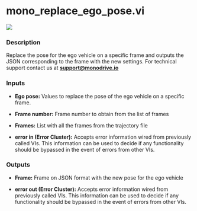 # mono_replace_ego_pose.vi

<p class="img_container">
<img class="lg_img" src="../mono_replace_ego_pose.png"/>
</p>

### Description

Replace the pose for the ego vehicle on a specific frame and outputs the JSON corresponding to the frame with the new settings. 
For technical support contact us at <b>support@monodrive.io</b> 

### Inputs

- **Ego pose:**  Values to replace the pose of the ego vehicle on a specific frame.
 

- **Frame number:** Frame number to obtain from the list of frames

- **Frames:**  List with all the frames from the trajectory file

- **error in (Error Cluster):** Accepts error information wired from previously called VIs. This information can be used to decide if any functionality should be bypassed in the event of errors from other VIs. 

### Outputs

- **Frame:**  Frame on JSON format with the new pose for the ego vehicle

- **error out (Error Cluster):** Accepts error information wired from previously called VIs. This information can be used to decide if any functionality should be bypassed in the event of errors from other VIs. 

<p>&nbsp;</p>
